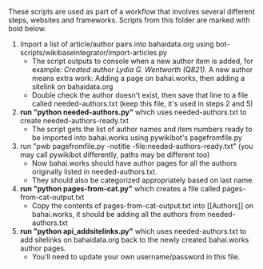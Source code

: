 These scripts are used as part of a workflow that involves several different steps, websites and frameworks. Scripts from this folder are marked with bold below.

1. Import a list of article/author pairs into bahaidata.org using bot-scripts/wikibaseintegrator/import-articles.py
   - The script outputs to console when a new author item is added, for example: *Created author Lydia G. Wentworth (Q821)*. A new author means extra work: Adding a page on bahai.works, then adding a sitelink on bahaidata.org
   - Double check the author doesn't exist, then save that line to a file called needed-authors.txt (keep this file, it's used in steps 2 and 5)
2. **run "python needed-authors.py"** which uses needed-authors.txt to create needed-authors-ready.txt
   - The script gets the list of author names and item numbers ready to be imported into bahai.works using pywikibot's pagefromfile.py
3. run "pwb pagefromfile.py -notitle -file:needed-authors-ready.txt" (you may call pywikibot differently, paths may be different too)
   - Now bahai.works should have author pages for all the authors originally listed in needed-authors.txt.
   - They should also be categorized appropriately based on last name.
4. **run "python pages-from-cat.py"** which creates a file called pages-from-cat-output.txt
   - Copy the contents of pages-from-cat-output.txt into [[Authors]] on bahai.works, it should be adding all the authors from needed-authors.txt
5. **run "python api_addsitelinks.py"** which uses needed-authors.txt to add sitelinks on bahaidata.org back to the newly created bahai.works author pages.
   - You'll need to update your own username/password in this file.
